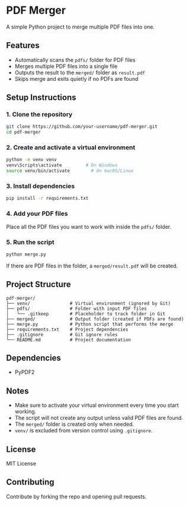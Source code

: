 # PDF Merger

A simple Python project to merge multiple PDF files into one.

## Features

- Automatically scans the `pdfs/` folder for PDF files
- Merges multiple PDF files into a single file
- Outputs the result to the `merged/` folder as `result.pdf`
- Skips merge and exits quietly if no PDFs are found

## Setup Instructions

### 1. Clone the repository

```bash
git clone https://github.com/your-username/pdf-merger.git
cd pdf-merger
```

### 2. Create and activate a virtual environment

```bash
python -m venv venv
venv\Scripts\activate         # On Windows
source venv/bin/activate        # On macOS/Linux
```

### 3. Install dependencies

```bash
pip install -r requirements.txt
```

### 4. Add your PDF files

Place all the PDF files you want to work with inside the `pdfs/` folder.

### 5. Run the script

```bash
python merge.py
```

If there are PDF files in the folder, a `merged/result.pdf` will be created.

## Project Structure

```
pdf-merger/
├── venv/               # Virtual environment (ignored by Git)
├── pdfs/               # Folder with input PDF files
│   └── .gitkeep        # Placeholder to track folder in Git
├── merged/             # Output folder (created if PDFs are found)
├── merge.py            # Python script that performs the merge
├── requirements.txt    # Project dependencies
├── .gitignore          # Git ignore rules
└── README.md           # Project documentation
```

## Dependencies

- PyPDF2

## Notes

- Make sure to activate your virtual environment every time you start working.
- The script will not create any output unless valid PDF files are found.
- The `merged/` folder is created only when needed.
- `venv/` is excluded from version control using `.gitignore`.

## License

MIT License

## Contributing

Contribute by forking the repo and opening pull requests.
